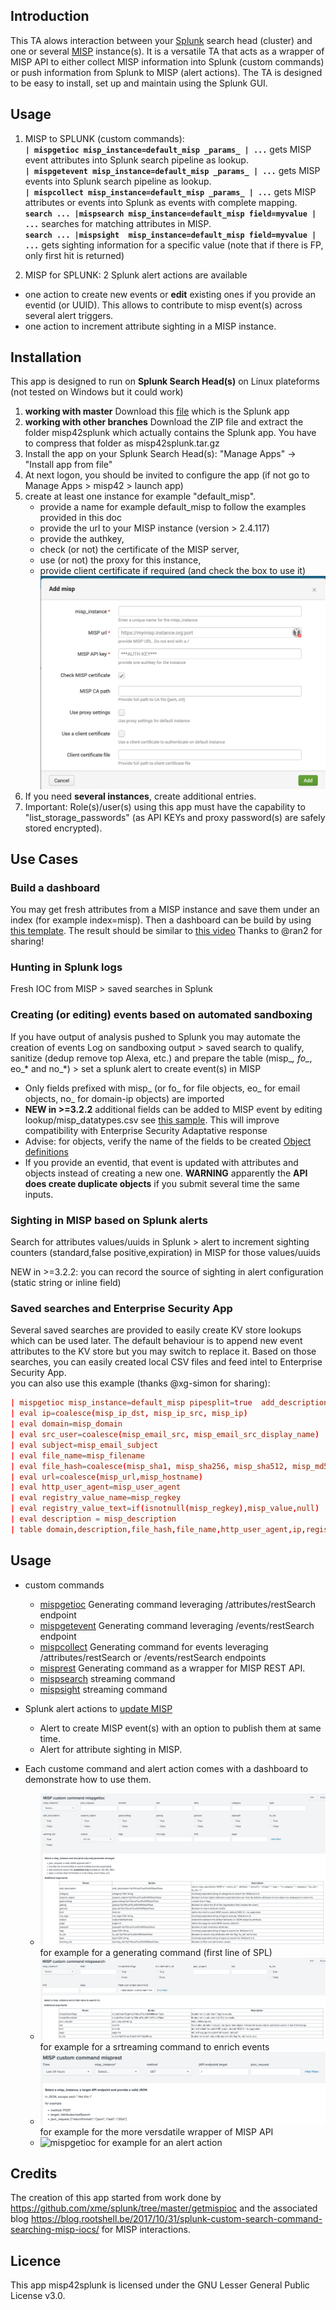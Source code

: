 
## Introduction
This TA alows interaction between your [Splunk](www.splunk.com) search head (cluster) and one or several [MISP](http://www.misp-project.org/) instance(s). It is a versatile TA that acts as a wrapper of MISP API to either collect MISP information into Splunk (custom commands) or push information from Splunk to MISP (alert actions).
The TA is designed to be easy to install, set up and maintain using the Splunk GUI.

## Usage  
1. MISP to SPLUNK (custom commands):  
 **`| mispgetioc misp_instance=default_misp _params_ | ...`** gets MISP event attributes into Splunk search pipeline as lookup.  
 **`| mispgetevent misp_instance=default_misp _params_ | ...`** gets MISP events into Splunk search pipeline as lookup.   
 **`| mispcollect misp_instance=default_misp _params_ | ...`** gets MISP attributes or events into Splunk as events with complete mapping.   
 **`search ... |mispsearch misp_instance=default_misp field=myvalue | ...`** searches for matching attributes in MISP.  
 **`search ... |mispsight  misp_instance=default_misp field=myvalue | ...`** gets sighting information for a specific value (note that if there is FP, only first hit is returned)

2. MISP for SPLUNK: 2 Splunk alert actions are available          
 * one action to create new events or **edit** existing ones if you provide an eventid (or UUID). This allows to contribute to misp event(s) across several alert triggers.
 * one action to increment attribute sighting in a MISP instance.  

## Installation
This app is designed to run on **Splunk Search Head(s)** on Linux plateforms (not tested on Windows but it could work)  
1. **working with master** Download this [file](misp42splunk.tar.gz) which is the Splunk app
2. **working with other branches** Download the ZIP file and extract the folder misp42splunk which actually contains the Splunk app. You have to compress that folder as misp42splunk.tar.gz
3. Install the app on your Splunk Search Head(s): "Manage Apps" -> "Install app from file"
4. At next logon, you should be invited to configure the app (if not go to Manage Apps > misp42 > launch app)
5. create at least one instance for example "default_misp".
    - provide a name for example default_misp to follow the examples provided in this doc
    - provide the url to your MISP instance (version > 2.4.117)
    - provide the authkey,
    - check (or not) the certificate of the MISP server,
    - use (or not) the proxy for this instance,
    - provide client certificate if required (and check the box to use it)
![inputs](images/misp42_add_misp_instance.png)
6. If you need **several instances**, create additional entries.
7. Important: Role(s)/user(s) using this app must have the capability to "list_storage_passwords" (as API KEYs and proxy password(s) are safely stored encrypted).

## Use Cases
### Build a dashboard
You may get fresh attributes from a MISP instance and save them under an index (for example index=misp).
Then a dashboard can be build by using [this template](docs/dashboard_examples/misp_charts.xml). The result should be similar to [this video](https://www.youtube.com/watch?v=H2Z3gwJW7Fc&feature=youtu.be)
Thanks to @ran2 for sharing! 

### Hunting in Splunk logs
Fresh IOC from MISP > saved searches in Splunk 

### Creating (or editing) events based on automated sandboxing
If you have output of analysis pushed to Splunk you may automate the creation of events
Log on sandboxing output > saved search to qualify, sanitize (dedup remove top Alexa, etc.) and prepare the table (misp_*, fo_*, eo_* and no_*) > set a splunk alert to create event(s) in MISP
* Only fields prefixed with misp_ (or fo_ for file objects, eo_ for email objects, no_ for domain-ip objects) are imported
* **NEW in >=3.2.2** additional fields can be added to MISP event by editing lookup/misp_datatypes.csv see [this sample](README/misp_datatypes.csv.sample). This will improve compatibility with Enterprise Security Adaptative response
* Advise: for objects, verify the name of the fields to be created [Object definitions](https://github.com/MISP/misp-objects/tree/master/objects)
* If you provide an eventid, that event is updated with attributes and objects instead of creating a new one. **WARNING** apparently the **API does create duplicate objects** if you submit several time the same inputs.

### Sighting in MISP based on Splunk alerts
Search for attributes values/uuids in Splunk > alert to increment sighting counters (standard,false positive,expiration) in MISP for those values/uuids 

NEW in >=3.2.2: you can record the source of sighting in alert configuration (static string or inline field)

### Saved searches and Enterprise Security App
Several saved searches are provided to easily create KV store lookups which can be used later. The default behaviour is to append new event attributes to the KV store but you may switch to replace it.
Based on those searches, you can easily created local CSV files and feed intel to Enterprise Security App.  
you can also use this example (thanks @xg-simon for sharing):  

```conf
| mispgetioc misp_instance=default_misp pipesplit=true  add_description=true category="External analysis,Financial fraud,Internal reference,Network activity,Other,Payload delivery,Payload installation,Payload type,Persistence mechanism,Person,Social network,Support Tool,Targeting data" last=90d to_ids=true geteventtag=true warning_list=true not_tags="osint:source-type=\"block-or-filter-list\""
| eval ip=coalesce(misp_ip_dst, misp_ip_src, misp_ip)
| eval domain=misp_domain
| eval src_user=coalesce(misp_email_src, misp_email_src_display_name)
| eval subject=misp_email_subject
| eval file_name=misp_filename
| eval file_hash=coalesce(misp_sha1, misp_sha256, misp_sha512, misp_md5, misp_ssdeep)
| eval url=coalesce(misp_url,misp_hostname)
| eval http_user_agent=misp_user_agent
| eval registry_value_name=misp_regkey
| eval registry_value_text=if(isnotnull(misp_regkey),misp_value,null)
| eval description = misp_description
| table domain,description,file_hash,file_name,http_user_agent,ip,registry_value_name,registry_value_text,src_user,subject,url,weight
```

## Usage
- custom commands
    * [mispgetioc](docs/mispgetioc.md) Generating command leveraging /attributes/restSearch endpoint
    * [mispgetevent](docs/mispgetevent.md) Generating command leveraging /events/restSearch endpoint
    * [mispcollect](docs/mispcollect.md) Generating command for events leveraging /attributes/restSearch or /events/restSearch endpoints
    * [misprest](docs/misprest.md) Generating command as a wrapper for MISP REST API.
    * [mispsearch](docs/mispsearch.md) streaming command
    * [mispsight](docs/mispsight.md) streaming command
- Splunk alert actions to [update MISP](docs/mispalerts.md)
    *  Alert to create MISP event(s) with an option to publish them at same time.
    *  Alert for attribute sighting in MISP.  
   
- Each custome command and alert action comes with a dashboard to demonstrate how to use them.
    * ![mispgetioc](images/misp42_custom_command_mispgetioc_dashboard.png) for example for a generating command (first line of SPL)
    * ![mispsearch](images/misp42_custom_command_mispsearch_dashboard.png) for example for a srtreaming command to enrich events
    * ![mispgetioc](images/misp42_custom_command_misprest_dashboard.png) for example for the more versdatile wrapper of MISP API
    * ![mispgetioc](images/misp42_alert_action_create_dashboard.png) for example for an alert action 

## Credits
The creation of this app started from work done by https://github.com/xme/splunk/tree/master/getmispioc and the associated blog https://blog.rootshell.be/2017/10/31/splunk-custom-search-command-searching-misp-iocs/ for MISP interactions.

## Licence
This app misp42splunk is licensed under the GNU Lesser General Public License v3.0.
